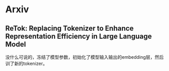 # Arxiv

## ReTok: Replacing Tokenizer to Enhance Representation Efficiency in Large Language Model

没什么可说的，冻结了模型参数，初始化了模型输入输出的embedding层，然后训了新的tokenizer。